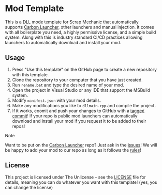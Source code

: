 # Mod Template

This is a DLL mode template for Scrap Mechanic that automatically supports [Carbon Launcher](https://github.com/ScrappySM/CarbonLauncher), other launchers and manual injection.
It comes with all boilerplate you need, a highly permissive license, and a simple build system. Along with this is industry standard CI/CD practices allowing launchers to automatically download and install your mod.

## Usage

1. Press "Use this template" on the GitHub page to create a new repository with this template.
2. Clone the repository to your computer that you have just created.
3. Run `rename.bat` and type the desired name of your mod.
4. Open the project in Visual Studio or any IDE that support the MSBuild system.
5. Modify `manifest.json` with your mod details.
6. Make any modifications you like to `dllmain.cpp` and compile the project.
7. If it works, coomit and push your changes to GitHub with a [tagged commit](https://git-scm.com/book/en/v2/Git-Basics-Tagging)! If your repo is public mod launchers can automatically download and install your mod if you request it to be added to their repos!

> [!NOTE]
> Want to be put on the [Carbon Launcher](https://github.com/ScrappySM/CarbonLauncher) repo? Just ask in the [issues](https://github.com/ScrappySM/CarnonLauncher/issues)!
> We will be happy to add your mod to our repo as long as it follows the [rules](https://github.com/ScrappySM/CarbonLauncher/blob/main/docs/rules.md)!

## License

This project is licensed under The Unlicense - see the [LICENSE](LICENSE) file for details, meaning you can do whatever you want with this template! (yes, you can change the license)
